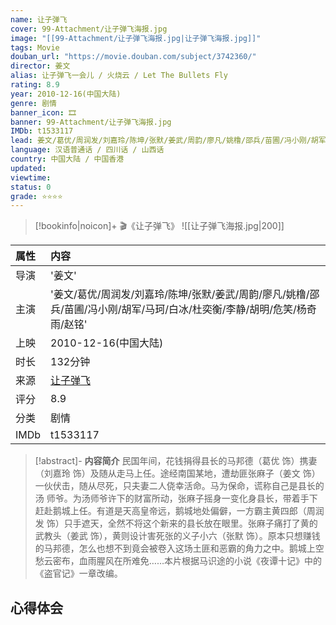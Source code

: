 ```yaml
---
name: 让子弹飞
cover: 99-Attachment/让子弹飞海报.jpg
image: "[[99-Attachment/让子弹飞海报.jpg|让子弹飞海报.jpg]]"
tags: Movie
douban_url: "https://movie.douban.com/subject/3742360/"
director: 姜文
alias: 让子弹飞一会儿 / 火烧云 / Let The Bullets Fly
rating: 8.9
year: 2010-12-16(中国大陆)
genre: 剧情
banner_icon: 🎞
banner: 99-Attachment/让子弹飞海报.jpg
IMDb: t1533117
lead: 姜文/葛优/周润发/刘嘉玲/陈坤/张默/姜武/周韵/廖凡/姚橹/邵兵/苗圃/冯小刚/胡军/马珂/白冰/杜奕衡/李静/胡明/危笑/杨奇雨/赵铭
language: 汉语普通话 / 四川话 / 山西话
country: 中国大陆 / 中国香港
updated: 
viewtime: 
status: 0
grade: ⭐️⭐️⭐️⭐️
---
```



> [!bookinfo|noicon]+ 🎬《让子弹飞》
> ![[让子弹飞海报.jpg|200]]
>
| 属性 | 内容                                       |
|:---- |:------------------------------------------ |
| 导演 | '姜文'                         |
| 主演 | '姜文/葛优/周润发/刘嘉玲/陈坤/张默/姜武/周韵/廖凡/姚橹/邵兵/苗圃/冯小刚/胡军/马珂/白冰/杜奕衡/李静/胡明/危笑/杨奇雨/赵铭'                             |
| 上映 | 2010-12-16(中国大陆)                             |
| 时长 | 132分钟                   |
| 来源 | [让子弹飞](https://movie.douban.com/subject/3742360/) |
| 评分 | 8.9                           |
| 分类 | 剧情                            |
| IMDb | t1533117                             | 

> [!abstract]- **内容简介**
>  民国年间，花钱捐得县长的马邦德（葛优 饰）携妻（刘嘉玲 饰）及随从走马上任。途经南国某地，遭劫匪张麻子（姜文 饰）一伙伏击，随从尽死，只夫妻二人侥幸活命。马为保命，谎称自己是县长的汤 师爷。为汤师爷许下的财富所动，张麻子摇身一变化身县长，带着手下赶赴鹅城上任。有道是天高皇帝远，鹅城地处偏僻，一方霸主黄四郎（周润发 饰）只手遮天，全然不将这个新来的县长放在眼里。张麻子痛打了黄的武教头（姜武 饰），黄则设计害死张的义子小六（张默 饰）。原本只想赚钱的马邦德，怎么也想不到竟会被卷入这场土匪和恶霸的角力之中。鹅城上空愁云密布，血雨腥风在所难免……本片根据马识途的小说《夜谭十记》中的《盗官记》一章改编。
>  
## 心得体会
